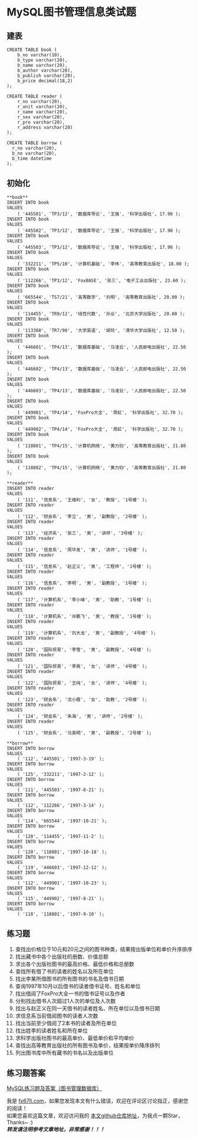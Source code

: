 # MySQL图书管理信息类试题

## 建表
```
CREATE TABLE book (
	b_no varchar(10),
	b_type varchar(20),
	b_name varchar(20),
	b_author varchar(20),
	b_publish varchar(20),
	b_price decimal(18,2)
);

CREATE TABLE reader (
	r_no varchar(20),
	r_unit varchar(20),
	r_name varchar(20),
	r_sex varchar(20),
	r_pro varchar(20),
	r_address varchar(20) 
);

CREATE TABLE borrow ( 
  r_no varchar(20), 
  b_no varchar(20), 
  b_time datetime
);
```

## 初始化
```
**book**
INSERT INTO book
VALUES
	( '445501', 'TP3/12', '数据库导论', '王强', '科学出版社', 17.90 );
INSERT INTO book
VALUES
	( '445502', 'TP3/12', '数据库导论', '王强', '科学出版社', 17.90 );
INSERT INTO book
VALUES
	( '445503', 'TP3/12', '数据库导论', '王强', '科学出版社', 17.90 );
INSERT INTO book
VALUES
	( '332211', 'TP5/10', '计算机基础', '李伟', '高等教育出版社', 18.00 );
INSERT INTO book
VALUES
	( '112266', 'TP3/12', 'FoxBASE', '张三', '电子工业出版社', 23.60 );
INSERT INTO book
VALUES
	( '665544', 'TS7/21', '高等数学', '刘明', '高等教育出版社', 20.00 );
INSERT INTO book
VALUES
	( '114455', 'TR9/12', '线性代数', '孙业', '北京大学出版社', 20.80 );
INSERT INTO book
VALUES
	( '113388', 'TR7/90', '大学英语', '胡玲', '清华大学出版社', 12.50 );
INSERT INTO book
VALUES
	( '446601', 'TP4/13', '数据库基础', '马凌云', '人民邮电出版社', 22.50 );
INSERT INTO book
VALUES
	( '446602', 'TP4/13', '数据库基础', '马凌云', '人民邮电出版社', 22.50 );
INSERT INTO book
VALUES
	( '446603', 'TP4/13', '数据库基础', '马凌云', '人民邮电出版社', 22.50 );
INSERT INTO book
VALUES
	( '449901', 'TP4/14', 'FoxPro大全', '周虹', '科学出版社', 32.70 );
INSERT INTO book
VALUES
	( '449902', 'TP4/14', 'FoxPro大全', '周虹', '科学出版社', 32.70 );
INSERT INTO book
VALUES
	( '118801', 'TP4/15', '计算机网络', '黄力钧', '高等教育出版社', 21.80 );
INSERT INTO book
VALUES
	( '118802', 'TP4/15', '计算机网络', '黄力钧', '高等教育出版社', 21.80 );

**reader**
INSERT INTO reader
VALUES
	( '111', '信息系', '王维利', '女', '教授', '1号楼' );
INSERT INTO reader
VALUES
	( '112', '财会系', '李立', '男', '副教授', '2号楼' );
INSERT INTO reader
VALUES
	( '113', '经济系', '张三', '男', '讲师', '3号楼' );
INSERT INTO reader
VALUES
	( '114', '信息系', '周华发', '男', '讲师', '1号楼' );
INSERT INTO reader
VALUES
	( '115', '信息系', '赵正义', '男', '工程师', '1号楼' );
INSERT INTO reader
VALUES
	( '116', '信息系', '李明', '男', '副教授', '1号楼' );
INSERT INTO reader
VALUES
	( '117', '计算机系', '李小峰', '男', '助教', '1号楼' );
INSERT INTO reader
VALUES
	( '118', '计算机系', '许鹏飞', '男', '教授', '1号楼' );
INSERT INTO reader
VALUES
	( '119', '计算机系', '刘大龙', '男', '副教授', '4号楼' );
INSERT INTO reader
VALUES
	( '120', '国际贸易', '李雪', '男', '副教授', '4号楼' );
INSERT INTO reader
VALUES
	( '121', '国际贸易', '李爽', '女', '讲师', '4号楼' );
INSERT INTO reader
VALUES
	( '122', '国际贸易', '王纯', '女', '讲师', '4号楼' );
INSERT INTO reader
VALUES
	( '123', '财会系', '沈小霞', '女', '助教', '2号楼' );
INSERT INTO reader
VALUES
	( '124', '财会系', '朱海', '男', '讲师', '2号楼' );
INSERT INTO reader
VALUES
	( '125', '财会系', '马英明', '男', '副教授', '2号楼' );

**borrow**
INSERT INTO borrow
VALUES
	( '112', '445501', '1997-3-19' );
INSERT INTO borrow
VALUES
	( '125', '332211', '1997-2-12' );
INSERT INTO borrow
VALUES
	( '111', '445503', '1997-8-21' );
INSERT INTO borrow
VALUES
	( '112', '112266', '1997-3-14' );
INSERT INTO borrow
VALUES
	( '114', '665544', '1997-10-21' );
INSERT INTO borrow
VALUES
	( '120', '114455', '1997-11-2' );
INSERT INTO borrow
VALUES
	( '120', '118801', '1997-10-18' );
INSERT INTO borrow
VALUES
	( '119', '446603', '1997-12-12' );
INSERT INTO borrow
VALUES
	( '112', '449901', '1997-10-23' );
INSERT INTO borrow
VALUES
	( '115', '449902', '1997-8-21' );
INSERT INTO borrow
VALUES
	( '118', '118801', '1997-9-10' );
```

## 练习题
1. 查找出价格位于10元和20元之间的图书种类，结果按出版单位和单价升序排序  
2. 找出藏书中各个出版社的册数、价值总额  
3. 求出各个出版社图书的最高价格、最低价格和总册数  
4. 查找所有借了书的读者的姓名以及所在单位  
5. 找出李某所借图书的所有图书的书名及借书日期  
6. 查询1997年10月以后借书的读者借书证号、姓名和单位  
7. 找出借阅了FoxPro大全一书的借书证号以及作者  
8. 分别找出借书人次超过1人次的单位及人次数  
9. 找出与赵正义在同一天借书的读者姓名、所在单位以及借书日期  
10. 求信息系当前借阅图书的读者人次数  
11. 找出当前至少借阅了2本书的读者及所在单位  
12. 找出姓李的读者姓名和所在单位  
13. 求科学出版社图书的最高单价、最低单价和平均单价  
14. 查找出高等教育出版社的所有图书及单价，结果按单价降序排列  
15. 列出图书库中所有藏书的书名以及出版单位  

## 练习题答案
[MySQL练习题及答案（图书管理数据库）](https://blog.csdn.net/wdy00000/article/details/122389471)  


我是 [fx67ll.com](https://fx67ll.com)，如果您发现本文有什么错误，欢迎在评论区讨论指正，感谢您的阅读！  
如果您喜欢这篇文章，欢迎访问我的 [本文github仓库地址](https://github.com/fx67ll/fx67llBigData/blob/main/interview/mysql/mysql_tests/mysql_test_library.md)，为我点一颗Star，Thanks~ :)  
***转发请注明参考文章地址，非常感谢！！！***